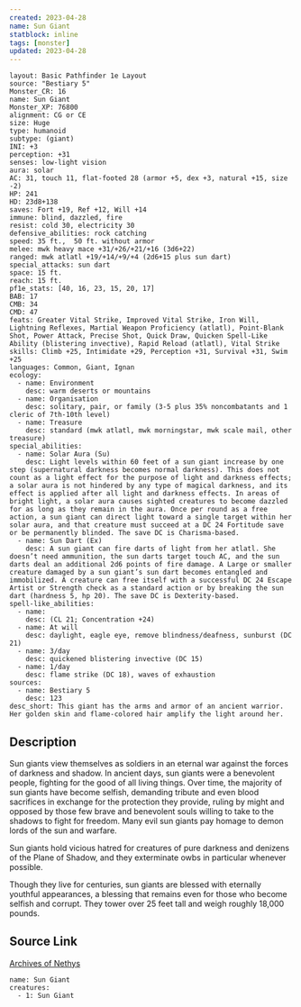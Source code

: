 ```yaml
---
created: 2023-04-28
name: Sun Giant
statblock: inline
tags: [monster]
updated: 2023-04-28
---
```

```statblock
layout: Basic Pathfinder 1e Layout
source: "Bestiary 5"
Monster_CR: 16
name: Sun Giant
Monster_XP: 76800
alignment: CG or CE
size: Huge
type: humanoid
subtype: (giant)
INI: +3
perception: +31
senses: low-light vision
aura: solar
AC: 31, touch 11, flat-footed 28 (armor +5, dex +3, natural +15, size -2)
HP: 241
HD: 23d8+138
saves: Fort +19, Ref +12, Will +14
immune: blind, dazzled, fire
resist: cold 30, electricity 30
defensive_abilities: rock catching
speed: 35 ft.,  50 ft. without armor
melee: mwk heavy mace +31/+26/+21/+16 (3d6+22)
ranged: mwk atlatl +19/+14/+9/+4 (2d6+15 plus sun dart)
special_attacks: sun dart
space: 15 ft.
reach: 15 ft.
pf1e_stats: [40, 16, 23, 15, 20, 17]
BAB: 17
CMB: 34
CMD: 47
feats: Greater Vital Strike, Improved Vital Strike, Iron Will, Lightning Reflexes, Martial Weapon Proficiency (atlatl), Point-Blank Shot, Power Attack, Precise Shot, Quick Draw, Quicken Spell-Like Ability (blistering invective), Rapid Reload (atlatl), Vital Strike
skills: Climb +25, Intimidate +29, Perception +31, Survival +31, Swim +25
languages: Common, Giant, Ignan
ecology:
  - name: Environment
    desc: warm deserts or mountains
  - name: Organisation
    desc: solitary, pair, or family (3-5 plus 35% noncombatants and 1 cleric of 7th-10th level)
  - name: Treasure
    desc: standard (mwk atlatl, mwk morningstar, mwk scale mail, other treasure)
special_abilities:
  - name: Solar Aura (Su)
    desc: Light levels within 60 feet of a sun giant increase by one step (supernatural darkness becomes normal darkness). This does not count as a light effect for the purpose of light and darkness effects; a solar aura is not hindered by any type of magical darkness, and its effect is applied after all light and darkness effects. In areas of bright light, a solar aura causes sighted creatures to become dazzled for as long as they remain in the aura. Once per round as a free action, a sun giant can direct light toward a single target within her solar aura, and that creature must succeed at a DC 24 Fortitude save or be permanently blinded. The save DC is Charisma-based.
  - name: Sun Dart (Ex)
    desc: A sun giant can fire darts of light from her atlatl. She doesn’t need ammunition, the sun darts target touch AC, and the sun darts deal an additional 2d6 points of fire damage. A Large or smaller creature damaged by a sun giant’s sun dart becomes entangled and immobilized. A creature can free itself with a successful DC 24 Escape Artist or Strength check as a standard action or by breaking the sun dart (hardness 5, hp 20). The save DC is Dexterity-based.
spell-like_abilities:
  - name:
    desc: (CL 21; Concentration +24)
  - name: At will
    desc: daylight, eagle eye, remove blindness/deafness, sunburst (DC 21)
  - name: 3/day
    desc: quickened blistering invective (DC 15)
  - name: 1/day
    desc: flame strike (DC 18), waves of exhaustion
sources:
  - name: Bestiary 5
    desc: 123
desc_short: This giant has the arms and armor of an ancient warrior. Her golden skin and flame-colored hair amplify the light around her.
```
## Description
Sun giants view themselves as soldiers in an eternal war against the forces of darkness and shadow. In ancient days, sun giants were a benevolent people, fighting for the good of all living things. Over time, the majority of sun giants have become selfish, demanding tribute and even blood sacrifices in exchange for the protection they provide, ruling by might and opposed by those few brave and benevolent souls willing to take to the shadows to fight for freedom. Many evil sun giants pay homage to demon lords of the sun and warfare.

 Sun giants hold vicious hatred for creatures of pure darkness and denizens of the Plane of Shadow, and they exterminate owbs in particular whenever possible.

 Though they live for centuries, sun giants are blessed with eternally youthful appearances, a blessing that remains even for those who become selfish and corrupt. They tower over 25 feet tall and weigh roughly 18,000 pounds.
## Source Link
[Archives of Nethys](https://aonprd.com/MonsterDisplay.aspx?ItemName=Sun%20Giant)
```encounter-table
name: Sun Giant
creatures:
  - 1: Sun Giant
```
